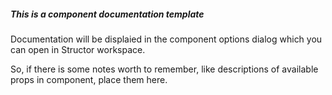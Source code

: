 ##### This is a component documentation template

Documentation will be displaied in the component options dialog which you can open in Structor workspace.

So, if there is some notes worth to remember, like descriptions of available props in component, place them here.
